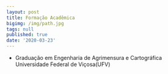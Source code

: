 ```yaml
---
layout: post
title: Formação Acadêmica
bigimg: /img/path.jpg
tags: null
published: true
date: '2020-03-23'
---
```


- Graduação em Engenharia de Agrimensura e Cartográfica  
Universidade Federal de Viçosa(UFV)  

